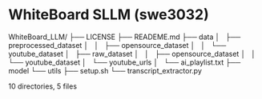 # WhiteBoard SLLM (swe3032)

WhiteBoard_LLM/
├── LICENSE
├── READEME.md
├── data
│   ├── preprocessed_dataset
│   │   ├── opensource_dataset
│   │   └── youtube_dataset
│   ├── raw_dataset
│   │   ├── opensource_dataset
│   │   └── youtube_dataset
│   └── youtube_urls
│       └── ai_playlist.txt
├── model
└── utils
    ├── setup.sh
    └── transcript_extractor.py

10 directories, 5 files
